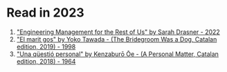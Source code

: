 # Read in 2023

1. ["Engineering Management for the Rest of Us" by Sarah Drasner - 2022]
2. ["El marit gos" by Yoko Tawada - (The Bridegroom Was a Dog, Catalan edition, 2019) - 1998]
3. ["Una qüestió personal" by Kenzaburō Ōe - (A Personal Matter, Catalan edition, 2018) - 1964]

["Engineering Management for the Rest of Us" by Sarah Drasner - 2022]:https://www.engmanagement.dev/
["El marit gos" by Yoko Tawada - (The Bridegroom Was a Dog, Catalan edition, 2019) - 1998]:https://g.co/kgs/Usuh93
["Una qüestió personal" by Kenzaburō Ōe - (A Personal Matter, Catalan edition, 2018) - 1964]:https://g.co/kgs/RRqB1F

